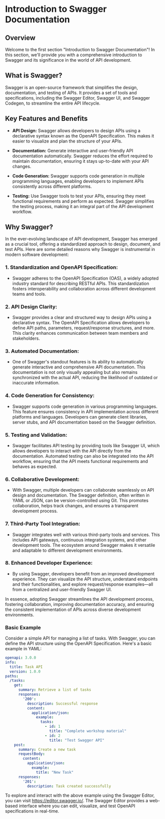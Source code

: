 # Introduction to Swagger Documentation

## Overview
Welcome to the first section "Introduction to Swagger Documentation"! In this section, we'll provide you with a comprehensive introduction to Swagger and its significance in the world of API development.

## What is Swagger?
Swagger is an open-source framework that simplifies the design, documentation, and testing of APIs. It provides a set of tools and specifications, including the Swagger Editor, Swagger UI, and Swagger Codegen, to streamline the entire API lifecycle.

## Key Features and Benefits
- **API Design:** Swagger allows developers to design APIs using a declarative syntax known as the OpenAPI Specification. This makes it easier to visualize and plan the structure of your APIs.

- **Documentation:** Generate interactive and user-friendly API documentation automatically. Swagger reduces the effort required to maintain documentation, ensuring it stays up-to-date with your API changes.

- **Code Generation:** Swagger supports code generation in multiple programming languages, enabling developers to implement APIs consistently across different platforms.

- **Testing:** Use Swagger tools to test your APIs, ensuring they meet functional requirements and perform as expected. Swagger simplifies the testing process, making it an integral part of the API development workflow.

## Why Swagger?

In the ever-evolving landscape of API development, Swagger has emerged as a crucial tool, offering a standardized approach to design, document, and test APIs. Here are some detailed reasons why Swagger is instrumental in modern software development:

### 1. **Standardization and OpenAPI Specification:**
   - Swagger adheres to the OpenAPI Specification (OAS), a widely adopted industry standard for describing RESTful APIs. This standardization fosters interoperability and collaboration across different development teams and tools.

### 2. **API Design Clarity:**
   - Swagger provides a clear and structured way to design APIs using a declarative syntax. The OpenAPI Specification allows developers to define API paths, parameters, request/response structures, and more. This clarity enhances communication between team members and stakeholders.

### 3. **Automated Documentation:**
   - One of Swagger's standout features is its ability to automatically generate interactive and comprehensive API documentation. This documentation is not only visually appealing but also remains synchronized with the actual API, reducing the likelihood of outdated or inaccurate information.

### 4. **Code Generation for Consistency:**
   - Swagger supports code generation in various programming languages. This feature ensures consistency in API implementation across different platforms and languages. Developers can generate client libraries, server stubs, and API documentation based on the Swagger definition.

### 5. **Testing and Validation:**
   - Swagger facilitates API testing by providing tools like Swagger UI, which allows developers to interact with the API directly from the documentation. Automated testing can also be integrated into the API workflow, ensuring that the API meets functional requirements and behaves as expected.

### 6. **Collaborative Development:**
   - With Swagger, multiple developers can collaborate seamlessly on API design and documentation. The Swagger definition, often written in YAML or JSON, can be version-controlled using Git. This promotes collaboration, helps track changes, and ensures a transparent development process.

### 7. **Third-Party Tool Integration:**
   - Swagger integrates well with various third-party tools and services. This includes API gateways, continuous integration systems, and other development tools. The ecosystem around Swagger makes it versatile and adaptable to different development environments.

### 8. **Enhanced Developer Experience:**
   - By using Swagger, developers benefit from an improved development experience. They can visualize the API structure, understand endpoints and their functionalities, and explore request/response examples—all from a centralized and user-friendly Swagger UI.

In essence, adopting Swagger streamlines the API development process, fostering collaboration, improving documentation accuracy, and ensuring the consistent implementation of APIs across diverse development environments.

### Basic Example
Consider a simple API for managing a list of tasks. With Swagger, you can define the API structure using the OpenAPI Specification. Here's a basic example in YAML:

```yaml
openapi: 3.0.0
info:
  title: Task API
  version: 1.0.0
paths:
  /tasks:
    get:
      summary: Retrieve a list of tasks
      responses:
        '200':
          description: Successful response
          content:
            application/json:
              example:
                tasks:
                  - id: 1
                    title: "Complete workshop material"
                  - id: 2
                    title: "Test Swagger API"
    post:
      summary: Create a new task
      requestBody:
        content:
          application/json:
            example:
              title: "New Task"
      responses:
        '201':
          description: Task created successfully
```

To explore and interact with the above example using the Swagger Editor, you can visit https://editor.swagger.io/. The Swagger Editor provides a web-based interface where you can edit, visualize, and test OpenAPI specifications in real-time.
